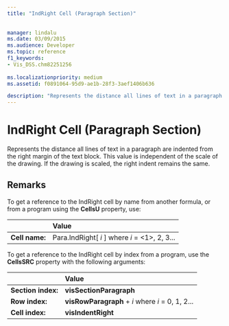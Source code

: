 ```yaml
---
title: "IndRight Cell (Paragraph Section)"
 
 
manager: lindalu
ms.date: 03/09/2015
ms.audience: Developer
ms.topic: reference
f1_keywords:
- Vis_DSS.chm82251256
 
ms.localizationpriority: medium
ms.assetid: f0891064-95d9-ae1b-28f3-3aef1406b636

description: "Represents the distance all lines of text in a paragraph are indented from the right margin of the text block. This value is independent of the scale of the drawing. If the drawing is scaled, the right indent remains the same."
---
```


# IndRight Cell (Paragraph Section)

Represents the distance all lines of text in a paragraph are indented from the right margin of the text block. This value is independent of the scale of the drawing. If the drawing is scaled, the right indent remains the same.
  
## Remarks

To get a reference to the IndRight cell by name from another formula, or from a program using the **CellsU** property, use: 
  
||Value |
|:-----|:-----|
| **Cell name:**  <br/> | Para.IndRight[  *i*  ]            where  *i*  = <1>, 2, 3... |
   
To get a reference to the IndRight cell by index from a program, use the **CellsSRC** property with the following arguments: 
  
||Value |
|:-----|:-----|
| **Section index:**  <br/> |**visSectionParagraph** <br/> |
| **Row index:**  <br/> |**visRowParagraph** +  *i*            where  *i*  = 0, 1, 2... |
| **Cell index:**  <br/> |**visIndentRight** <br/> |
   

